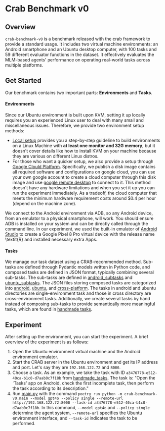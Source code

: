 # Crab Benchmark v0

## Overview

`crab-benchmark-v0` is a benchmark released with the crab framework to provide a standard usage. It includes two virtual machine environments: an Android smartphone and an Ubuntu desktop computer, with 100 tasks and 59 different evaluator functions in the dataset. It effectively evaluates the MLM-based agents' performance on operating real-world tasks across multiple platforms.

## Get Started

Our benchmark contains two important parts: **Environments** and **Tasks**.

#### Environments

Since our Ubuntu environment is built upon KVM, setting it up locally requires you an experienced Linux user to deal with many small and miscellaneous issues. Therefore, we provide two environment setup methods:

* [Local setup](./docs/environment_local_setup.md) provides you a step-by-step guideline to build environments on a Linux Machine with **at least one monitor and 32G memory**, but it doesn't cover details like how to install KVM on your machine because they are various on different Linux distros.
* For those who want a quicker setup, we also provide a setup through [Google Clould Platform](./docs/environment_gcp_setup.md). Specifically, we publish a disk image contains all required software and configurations on google cloud, you can use your own google account to create a cloud computer through this disk image and use [google remote desktop](https://remotedesktop.google.com/access/) to connect to it. This method doesn't have any hardware limitations and when you set it up you can run the experiment immediately. As a tradeoff, the cloud computer that meets the minimum hardware requirement costs around $0.4 per hour (depend on the machine zone).

We connect to the Android environment via ADB, so any Android device, from an emulator to a physical smartphone, will work. You should ensure ADB is installed on your system and can be directly called through the command line. In our experiment, we used the built-in emulator of [Android Studio](https://developer.android.com/studio) to create a Google Pixel 8 Pro virtual device with the release name \textit{R} and installed necessary extra Apps.

#### Tasks

We manage our task dataset using a CRAB-recommended method. Sub-tasks are defined through Pydantic models written in Python code, and composed tasks are defined in JSON format, typically combining several sub-tasks. The sub-tasks are defined in [android_subtasks](./dataset/android_subtasks.py) and [ubuntu_subtasks](./dataset/ubuntu_subtasks.py). The JSON files storing composed tasks are categorized into [android](./dataset/android/), [ubuntu](./dataset/ubuntu/), and [cross-platform](./dataset/cross/). The tasks in android and ubuntu directories are single-environment task and those in cross directory are cross-environment tasks. Additionally, we create several tasks by hand instead of composing sub-tasks to provide semantically more meaningful tasks, which are found in [handmade tasks](./dataset/handmade_tasks.py).

## Experiment

After setting up the environment, you can start the experiment. A brief overview of the experiment is as follows:

1. Open the Ubuntu environment virtual machine and the Android environment emulator.
2. Start the CRAB server in the Ubuntu environment and get its IP address and port. Let's say they are `192.168.122.72` and `8000`.
3. Choose a task. As an example, we take the task with ID `a3476778-e512-40ca-b1c0-d7aab0c7f18b` from [handmade_tasks](./dataset/handmade_tasks.py). The task is: "Open the 'Tasks' app on Android, check the first incomplete task, then perform the task according to its description."
4. Run [main.py](./main.py) with the command `poetry run python -m crab-benchmark-v0.main --model gpt4o --policy single --remote-url http://192.168.122.72:8000 --task-id a3476778-e512-40ca-b1c0-d7aab0c7f18b`. In this command, `--model gpt4o` and `--policy single` determine the agent system, `--remote-url` specifies the Ubuntu environment interface, and `--task-id` indicates the task to be performed.
